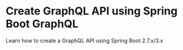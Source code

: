 # Create GraphQL API using Spring Boot GraphQL
Learn how to create a GraphQL API using Spring Boot 2.7.x/3.x